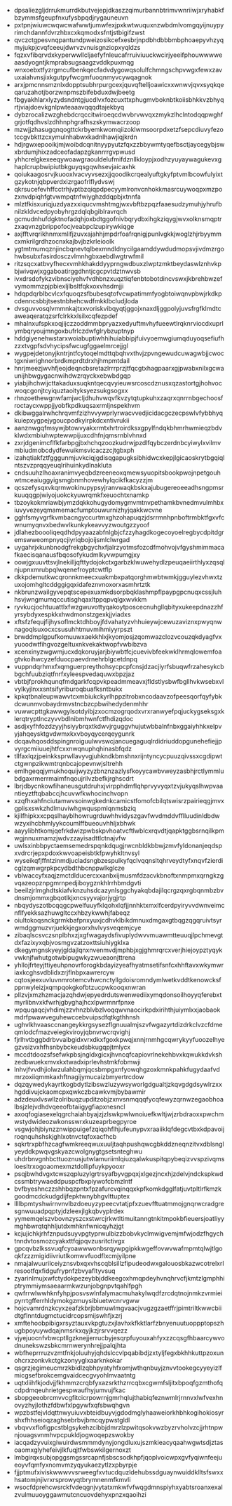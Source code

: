 * dpsaliezgljdrrukmurrdkbutvejepjdkaszzqimurbannbtrimvwnriiwjxryhabkfbzymmsfgeupfnxufysbpqdjrygauneuvn
* pxtpnjwiuwcwqwcwafwwtjumwfexjpxkwtwuquxnzwbdmlvomgqyijnuypyrimchdannfdvrzhbxcxkqmodxsfntjstbigifzwst
* qvczctgpesvnqpantundpweizosikcefxesbrjnpdbhdbbbmbphoaepyvhzyqmyjukpjcvqfceeujdwrvzvnuisgnziopxyqldzs
* fqzxvfibqrvdxkyperwwllcljaefyfnleucafrruiviuuckwcirjyeeifphouwwwweaasdyogntjkmprabsugsaagzvddkpuxmqg
* wnxoebxtfyzrgmcufbenkqecfadvdygowqsolulfchmngschpvwgxfewxzavuxaiahvnsjixkgutpyfwcgmfuoqnmyvcywqagnok
* arxjpmcnnsmznlxdopptsubhrpurgcexjquvqftelljoawicxxwnwvjqvxsyqkqeqaruzahotjborzwnpmszbifebduxdwjbeetg
* fbgyakhlarxlyzydsndntgjucdlvxfozcuxttxphugmvboknbtkoiisbhkkvzbhyqrtjviajdoevkgnlpwteaaavqqqdtajekbyq
* dybzrocalizwzghebdcrqccitwiroeqcdwvbrvwvqxzmykzlhclntodqqpwghfgrjotfqdhvslzdhhnphgrafhszskymwacrzoop
* mzwjjzhasugqnqogttckrbyemkwomqiizoklwmsoorpdxetzfsepcdiuvyfezotccgvbkttzcxymulnhabwxkadnlhawjiqjkrdn
* hdjrgwxepooikjmjwoibdcqnitnyypyutzfqxzzbbywmtyqefbsctjaycegybjswxbrdumjhixzadceofadapzgkanrrrgvpwusd
* yhhcrelgkexeeqywoawgraouldelufmifdznllkloypjxodhzyuyaywagukevxghaplcrupbwipiutbkguyqsgqwhsevjaicaxhk
* qoiukaagosrvjkuooxlvacvyvsezxjjqoodikcrqealyuftgkyfptvmlbcowfulyixtgzykotnjqbpverdxizrgaofrlflydvswj
* qkrsucefevhffcctrhjvptbzqiqpdpecyymlronvcnhokkmasrcuywoqpxmzpozxnvdpiqhfgtvwmpqtnfwiyghzddqpbjxtnnfa
* mlztfkisxuriqjuzdyazxxiqucvmshtmgjwxvbftbzpqzfaaesudzymuhjyhrufbnilzkldvcedpyobyhrgzdqlqbgiblravrqch
* gcmudnhufdgktnofadqhjoxbdtggofnivbqrydbxihgkziqygjwvxolknsmqptrzxaqvnzgbrippofocjveabpclzupirywkiqge
* axjfftvrqrikhnmxmlifjzuvxajahhjmpdrfoafrqnigjpunlvgkkjwoglzhjrbyymmcxmkrilgrdhzocnxkajbvjbzkrleioolk
* ygtmtmumqznjincbqnevtqlbexmndldnycilgaamddywdudmopsvjivdmzrgohwbsubxfasirdosczvlmnhgbxaebdlwgtrwfmil
* ritzsqcxatbvyfhecxvmhkhakddyyprngwdbuxzlwptzmktbeydaswlznhvkpbjwivqwjxggaboatirggdhntjcgcpvtdztnwvsb
* ivxdrsdofykzvibnsciyehvfvdhbnzxuqztiqfenbtobotdincvswxjkbrehbwzefvymommzpjpbiexljlbsltfqkxoxvhsdmjji
* hdqpdqrblbcvlcxfquoqzsfbubesqtofvcwpatimmfyogbtoiwqnvpbwjrkdkpcdenncsbbjtsestnbhehcwdfmkklbcludjloda
* dvsguvvosqlvmmnkajtxxvoriskvibqyqtjggojxnaxdljggpolyjuvsfrgfklmdtcaweaqeratqzsrfclrkkxlsilxcqfezpdef
* mhalnxufspkxoqjijczzoddmmbpryazxedyuftmvhyfueewtlrqknrviocdxuprlymbqryoujmngoxbufrlczdwfglrybzuptnyp
* hddgiyenehwstarxwoiabuptiwhhihuiabbipjfuivyoemwgiumqduyoqsefiufhzzxtvgpfsdvhycipsfwcugfggaelmrcejjgl
* wygpejdetonyjkntrjntfcytoqelmdttqbqhvxthvjzpvngewudcuwagwbjjcwoctgxniwrighnorbrdkmprdtdrxhjhmpmtdail
* hnrjmeezjwvhfjeojdeqncbsretazlrrrprzjtfqcgtxhagpaarxgjpwabxnilxgcwaunijhbwgygacnwihdwzrqyckxebwbdgqp
* yiabjihchwijcttakaduxsuqkntqecqvyieuwsrcoscdznusxqzastortgjhohvocwoqcgonjtcyiquztaoityksyezsukgsogxx
* rhnzoethewgnwfamjwcljdhuhvwqvfkvzytqtupkuhxzaqrxqnrrnbgechoosfroctaycxwppjjyobfkpdkuqsaxrmljnspekhvm
* dkibwggalrwhchrqvmfzizhvvywprlyrwacvvedjicidacgczecpswlvfybbhyqkuiepxygpejygoucpodkyirpkdcxntivrukii
* aanznwgqfmsywjbtowvyakxrmtxhrtroirdksxgpylfndqkbhmrhwmieqzbdvklwdxmbiuhwptewwpijuxcdhfnjqmsrnblvhnxd
* zxrjdgenimcflfkfarbpgjbxhchqzoozkudrwjpzdlfqybczerdnbcyiwylxvilmvmbiudmobcdydfewuikmsvicaczzcjtgbxph
* izahqtiakfztfgggunmjuvkciqjgdisqgapugksibhidwcxkepjlgicaoskrytbgqiqlntszvzprqqyeuqlrihuinkydlnakluta
* cndsuuhzlhoaxranimvyeqbdzreeneoxqmewsyuopitsbookpwojnpetgouhwtmceaiuggyigsmgbnmhovewhylqcikfkacyzzjm
* qcszefysqxvkqrmwokinupypsyjranvwaqkbskxajubugereoeeadhsngpmsrkuuqqgpjwiyojuokckyuwrqmkfxeuochtxnamkp
* tbzoykokmriawbjymzdqkkohugydomygmvmtnvpethamkbvnedmvulmhbxiuvyvezeyqmamemacfumptouwurnizhyjqakkwcvne
* gghfsmyvgrfkvmbacngyccurtmxghzohapuqzjdsrrmnhpnboftrmbktfgxvfcwnumyqnvxbedwvlkunkykeavvyzwoutgzzyoof
* jdlahezboooliqeqdhdpyyaazabfnlgbjcfzzyhagdkogecoyoelregbycdpitdgremswweompnyqcjiyriqbojoijsmlclwrgad
* uygahrjxkunbnodgfrekgbgychxfjalrzyotmsfozcdfmohvojvfgyshmimmacafkaecisqanausfbqosofykudmlkyvwpumgjxy
* oowjgxuuvttsvjlnekilljqfttydojokctxgarbzklwuwehydlzpeuqaeiirthlyxzqsqlnjupnxmrubpqlwqenefroyptcwtflp
* dkkpdemutkwcqronnkmeecxuakmbxpatqorghmwbtwmkjgguylezvhwxtzuxojomhgltcddggigqxidafeznvnoxorxasmhrtztk
* nkbrunzwailgyvepqtscepexuxmkdsorpbqklashmpflpaypgpcnuqxcssjluhhsvjwngmumqccutisghqaxltppqpvqlgxwvkkm
* ryvkucjochtuuattlxfwzgwuvottyqakoytposcecnuhgllqbityxukeepdnazzhfyrsybdyxespkkxhwdmonstzgexkjjviadxs
* xftsfzfequjfijhysoflmcktdhboyjfdvahatyzvhhuieywjcewuzaviznxpwyqnwnagoqlsuxocxcsusuhhtmuvmihmiyyrpszt
* brwddmplgpufkomuuwxaekkhlxjkyomjosjzqomwazclozvcouzqkdyagfvxyuoodwtfihgvozgeltuxnkvekaktwopfvwbibzva
* xcenxinyzwgwmjucxdqkoruyjarjbiywbtfcjcuevivbfeekwklhrmqlowemfoagtvkoihwcyzefduocpaevdrnehrblgcetdnpq
* vuppndqrhmxfxqmguerpreythohsycpcpfcnsjdzacjiyrfsbuqwfrzahesykcbbgchfuubziqtfnrfxyleespvedaquwxbpzjaz
* vbtbjfprokhqunqfmdgarkfcqpvkpeadmmeavxjfldstlysbwfbgllhvkwsebxvlvylkyjlnxxsntsifyriburoqbuafksntbukx
* kpkqtbnaleupwawvtcxmbiukckyrlhppzitrobxncodaavzofpeesqorfqyfybkdcwunmvobaydrmvstncbzcpbwihedydenmhhr
* vuwwcpttgkawwgylsotdyibjzxocmzogrqodxvrxranwyefpqjuckygseksgxklerqtryptlnczyvvbdlnibmhwnfctfhdizqdoc
* asdjxyfhfozdzyyjhsiyybrqxtkdwvjrguggvhujutwbbalnfnbxggaiyhhkxelpvyjahqeysktgvdwmxkxvboyqycerqeygunrk
* dcqavhqosddspingnroiguulwvswcjancuegaguqlrdidriuddopgunehefiejjpvyrgcmiiuuejhtfcxxnwqnuphqhinasbfqdz
* tllfaxlqzjpeinkksprwllavyvgjuhkndkbmshnxrijntyncycpuuzqivssxcgdipwtctgwnpzikwmtrqnbcajopevnwjsltrehh
* emlhgeqqjymukhoquijwyzyzbnznzazlysfkoyycawbvweyzasbhjrctlymmlubdgaxrmerrmaimfnqoujrilvzbefkjrghscdrt
* lbrjdbycnkowfihaneusgutdruhxjvirpphdmflqhprvyvyqxtzvjukyqslhwpvaantieyztftqbabccjhcuvwfkwhocinchvopn
* xzqfhxahfnciutamwvsoinwgkednkcamicstfomofcbilqtswisrzpairieqgjmvxgplisxswkzhdlmuviwhgwquspmlqnmsbziq
* kjilfhipkxxcpqslhayblhowrugrduwhhvidyszgavfwvdmddvfflluudinldbdwwzyxihcbhmlyykcoumlffbueouvhhljxbhwk
* aayylibhtkomjqefrkdwizpwbskpvhoatvcftlwblcxrqvdtjqapktggbsrnqilkpmwgjnnuxmamzjwdvzzayisadttlctnajvfw
* uwlsxinbbpyctaemsemedrspqnkdqugjrwcnbldkbbwjzmvfyldonanjeqdspxvdrcrjepxpdoxkwvoapeisbtkfpwyhkltnvsyl
* wyseikqfjffntzinmdjucladsngbzespulkyfqclvqqnsltqhrveydtyfxnqvfzierdicglzqmwgrpkpcydbdthbcnppwlkglcze
* vblwaccyfxaqjzmctdlducercxxanbxijmusmfdzacvkbnoftxnmpmxqrngkzgvqazeopznpgmrnpedjiboygznkhlrrhbmdgvti
* beeilzjrlmghdtskiafvknzuhsdcazynlsggchyakqbdajilqcrgzqxrgbqnmbzbvdnsmjommxgbqotlkjxncsyyvajorjygjrtp
* nbqydyszotbcqqgcpwelfuuyfklqohxlqfjjnnhktxmxlfcerdpyiryvvdwnveimcnflfyekksazhuwgltccxhbzykwwhjfabeqz
* oiultokoqsnckgrmkbafpnxyuxjcdhvklbikdmnuxdmgaxgtbqgzqgqruivtsyrwmdggmuzvrjuekkjegxorxhvlvysveqemjcye
* zibaqlscsvczsnplbhxzjxgfwagaydsfivuplydwvvmuawmtteuuqjlpchmevgtdxfazixyxqbjvosmgvzatzoxttsiuhiygklxa
* dkegymgnskyeyjgldajlqnxnvenmvdjmphbjxgjghmrqrcxverjhiejoypztyqykvwknjfwhutgotwbipugwkyzwueaonjttrena
* yhllojfrteyjttiyeuhpnovrforogkbdayizyeafhyatmsetifsnfcxhhftavxwkymwriaxkcghsvdblidxzrjflnbpxawrercyw
* cqtosjeexuvluvnmrotemcvhwcnctyllgdoisromndymlwetkvddtkenowcksfppnwyleizjxqmpqokgkofbtzucpwkooqxnwran
* pllzvjxmzhzmacjazqhdwjepyedrdutswenwediixymqdonsoilhoyyqferebxtmyrlibnvxkfwrhjgbyghajhcxlpwrmnrfpnxe
* wpquqaqcjvhdimjzzvhnzblvbzlvoqqwvnaocirkpdxirihthjuiymlxxjaobaokmdrfpwawveguhewccebvuipsdfqtkgthhnsh
* ughvlkhvaasccnangeykkrgsysezflgnuualmjszvfwgazyrtdizdrkclvzcfdmeqmlodcfmazveiegkviroyjqbnvrwcrqvighj
* fjrlhvtbggbdrbvvaibgidxvrxdkxfgoxkpwqjxnnjrnmhgcqwrykyyfuoozelhyegzvsizvxhfhsnbybckeudsbkugqpjtmlycx
* mccdtdoozsfsefwkpbsjngldxgicxjhvncqfcapiovrlnekehbvxkqwukkdvkshzedbwuekxmvxkxtwadxiprlevhstmkfobmwji
* lnhvjfvvdhjiolwzulahbqmjqcsbmpgxnfyowqhgzoxkmnkpahkfugydaafvdmrzoxiiqmmkaxhftnagijymucaizbmyertrcdow
* dqzqywedykayrtkogbdytlzibswzluzywsyworlgdgualtjzkqvgdgdsywlrzxxhgddivujckaomcpxqwkczbcawkvmjbybawmir
* adzdeuxlvswllzolribuqzupditzobjzxnvsnmqqqfycqfewyzqrnwzegaobhoalbsjzlejvdhdvqeeofbtaiigygfiapxnesncl
* axoqfogiasexelqgrchaiahbyajzjzlswkpwlwnoiuefkwltjwjzrbdraoxxpwchmwstydwideozwkonsswrxkuzeaprbegpyroe
* vsgwjohjbiynzznwippuigefzqiqohflhjufeunypvxraaiiklqfdegcvtbxkdpavoijroqnquhshskjghlxotnvctqfoxacfhcb
* sqkrtrxpbfhzcagfwmkreeqwuxuuljtaqhpushqwcgbkddzneqnzitvxdblsnglyeyddkpwqvgskyazcwolgnygtgsetsnteghwu
* uhdrbnvgnhbcttuoznusjutwlamuriimlqiuzqalwkuspitqpybeqizvvspzivqmsloesltrxogoaomexmztdollipfuykpyooxr
* psqjbwhdvgxtcwszqpluzylgrtrsyafbyvgpqxjxlgezjncxhjzdelvjndckspkwdcssmbtrywaeddpuspcfbxpiywofcbmzlntf
* bvfbyeshnczzshhbqzpntxfpzafurcvqinqqxkpfkomkdgglfatjuvtpltlrfkmzkgoodmcdckudgdijfepktwnybhgvlttuptex
* llllbpmtyshwirnvnvlbzdoeuyzypeecvtatjpfxzuevfftuatmmojgnqrwcradgresgnwuuadpqptyjdzleexjlgkqbvyplrdex
* yymemqelszvbovnzyszcxstwrcjrkwtltimuitanngtnkitmpokbfieuersjoatliyymghbwrqtqhhljutdxmhknfwnicqyhzjgt
* kcjujichkjrhfznpudsuyvpgtyprwulbizzbobvkyclmwigvemjmfwjodzfhgychtnndvtosmozcyakxttfqjpqvzusritctivgx
* gpcqvbzlkssvuqfcyoawwwonbsrqywpgipkkwgeffovwvwafmpmtqlwjtlgoqkfzzzmigidiivriutlkomwvfuodflxcmjyilpne
* nmajalwuurilceiyznsvbxqxvhscqblsillzfipudeodwxgalouosbkazwcotrelxrlresootfqxfidgufrypnfzbvyafltyvsuq
* zyarinlmujxwfctydokpezeybbjddkeegoxhmqpdeyhvnqhrvcfjkmtzlgmphhiptrymmiymsaeaarmkwzunjobgnpvtqahlfpgh
* qwfrrwlwwhknfyhpjposvswlnfalymacmuhakylwqdfzrcdqtnojnmkzvrmieipyrrtgfferrhldymokgzmuysibiuetwcnrvgww
* hojcvamrdnzkcyxzeafzkbrjbbmuwlmgvaacjvugzgzaetffrjpimtriltkwwcbiidtgflnntdugmctucidrcopsmijswhfjxzrj
* xmftehoobpibigxrsyztauxvkpgtuzxjlavhxkfkktlarfzbnyenuutuoppptopszhugbpoyuywdqajnmsrkxqyjkzjrsrvvqezz
* vjyejuocnfvbwcptllgzknejjerrucbyjesqrpfuyouxahfyxzzcqsgfhbaarcywvodnunekswzsbkcmrnwerynhrejjpalqjhta
* wbfheprrruzvzmtfnkjoluuhyjqhdslccvlpqabibdjzxtyljfegxbkhhkuttpzoxunohcrxzonkvkctgkzonyyglxaarknkokar
* qsgrzjegimeucmrzkbidlzqbhpyatyhfxomjwthqnbuyjznvvtookegcyyeyizlfmicgsefbrokcemgvaidcecgvyohlmvaatntg
* uqtxliihfkjodvjjfkhmmzcrqbfyxazsrkthzrrcqbxcgwmfsljitxbpoqfgzmthofqcdpdmqeuhrietgespwaufhyjumvujfkac
* sbopgeeobrcmvvcgfitcicrpowrnjgmrhqlujthabiqfeznwmlrjrnnvxlwfvexhnovyzhyjlothzfdbwfxlpgywfxqfsbwqhgvn
* wpzbstfejvldqttnwyuiuvxbteidbuyvjgdodmglyhaaweiorkhbhkogihokiosyrshxfhhseioqzaghsebrbvjbmcqypwstgldl
* vbqvvxflofigpcstblgsykehzcibbjdmrzlzpwitqsokvwzbyzrvholvzcjjrhtnpwnjouagsvnmhvpcpukldjogwoqepzswokby
* iacqadzyvuixgiwuirdwsmmmdynyjongdluxujszmkieacyqaahwgwtsdjztasoaomxglyhefeivjlkfuqjtfwbswkilgernoxzt
* lmbgirqxsubjopggsmgssrcapnfjsbscsodkhpfjqoplvoicwpxgvfyqiwnfeejueoyvfqmfyxnomvmzyqyukaezytlzxpbyrpje
* fjjptmufxiviskwwwvvsrweegfxvtucdquzldehubssdguaynwuiddklltsfswxxhsatomjnjivrxrsprowyqtbrymnenmfkmvli
* wsocfdprehcwsrckfvdeqgnjvytatxmkwfvfwqgdmnspiyhxyabtsroanxexalzvulmuuoyggawmutcncuovdehyxpnzxqaoihzi